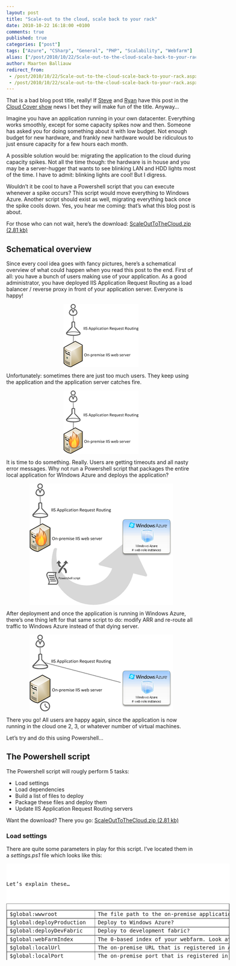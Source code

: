 ```yaml
---
layout: post
title: "Scale-out to the cloud, scale back to your rack"
date: 2010-10-22 16:18:00 +0100
comments: true
published: true
categories: ["post"]
tags: ["Azure", "CSharp", "General", "PHP", "Scalability", "Webfarm"]
alias: ["/post/2010/10/22/Scale-out-to-the-cloud-scale-back-to-your-rack.aspx", "/post/2010/10/22/scale-out-to-the-cloud-scale-back-to-your-rack.aspx"]
author: Maarten Balliauw
redirect_from:
 - /post/2010/10/22/Scale-out-to-the-cloud-scale-back-to-your-rack.aspx
 - /post/2010/10/22/scale-out-to-the-cloud-scale-back-to-your-rack.aspx
---
```

<p>That is a bad blog post title, really! If <a href="http://blog.smarx.com" target="_blank">Steve</a> and <a href="http://dunnry.com/blog/" target="_blank">Ryan</a> have this post in the <a href="http://channel9.msdn.com/shows/Cloud+Cover" target="_blank">Cloud Cover show</a> news I bet they will make fun of the title. Anyway&hellip;</p>
<p>Imagine you have an application running in your own datacenter. Everything works smoothly, except for some capacity spikes now and then. Someone has asked you for doing something about it with low budget. Not enough budget for new hardware, and frankly new hardware would be ridiculous to just ensure capacity for a few hours each month.</p>
<p>A possible solution would be: migrating the application to the cloud during capacity spikes. Not all the time though: the hardware is in house and you may be a server-hugger that wants to see blinking LAN and HDD lights most of the time. I have to admit: blinking lights are cool! But I digress.</p>
<p>Wouldn&rsquo;t it be cool to have a Powershell script that you can execute whenever a spike occurs? This script would move everything to Windows Azure. Another script should exist as well, migrating everything back once the spike cools down. Yes, you hear me coming: that&rsquo;s what this blog post is about.</p>
<p>For those who can not wait, here&rsquo;s the download: <a href="/files/2010/10/ScaleOutToTheCloud.zip">ScaleOutToTheCloud.zip (2.81 kb)</a></p>
<h2>Schematical overview</h2>
<p>Since every cool idea goes with fancy pictures, here&rsquo;s a schematical overview of what could happen when you read this post to the end. First of all: you have a bunch of users making use of your application. As a good administrator, you have deployed IIS Application Request Routing as a load balancer / reverse proxy in front of your application server. Everyone is happy!</p>
<p><a href="/images/image_68.png"><img style="background-image: none; border-bottom: 0px; border-left: 0px; padding-left: 0px; padding-right: 0px; display: block; float: none; margin-left: auto; border-top: 0px; margin-right: auto; border-right: 0px; padding-top: 0px" title="IIS Application Request Routing" src="/images/image_thumb_38.png" border="0" alt="IIS Application Request Routing" width="200" height="168" /></a></p>
<p>Unfortunately: sometimes there are just too much users. They keep using the application and the application server catches fire.</p>
<p><a href="/images/image_69.png"><img style="background-image: none; border-bottom: 0px; border-left: 0px; padding-left: 0px; padding-right: 0px; display: block; float: none; margin-left: auto; border-top: 0px; margin-right: auto; border-right: 0px; padding-top: 0px" title="Server catches fire!" src="/images/image_thumb_39.png" border="0" alt="Server catches fire!" width="200" height="168" /></a></p>
<p>It is time to do something. Really. Users are getting timeouts and all nasty error messages. Why not run a Powershell script that packages the entire local application for WIndows Azure and deploys the application?</p>
<p><a href="/images/image_70.png"><img style="background-image: none; border-bottom: 0px; border-left: 0px; padding-left: 0px; padding-right: 0px; display: block; float: none; margin-left: auto; border-top: 0px; margin-right: auto; border-right: 0px; padding-top: 0px" title="Powershell to the rescue" src="/images/image_thumb_40.png" border="0" alt="Powershell to the rescue" width="380" height="323" /></a></p>
<p>After deployment and once the application is running in Windows Azure, there&rsquo;s one thing left for that same script to do: modify ARR and re-route all traffic to Windows Azure instead of that dying server.</p>
<p><a href="/images/image_71.png"><img style="background-image: none; border-bottom: 0px; border-left: 0px; padding-left: 0px; padding-right: 0px; display: block; float: none; margin-left: auto; border-top: 0px; margin-right: auto; border-right: 0px; padding-top: 0px" title="Request routing Azure" src="/images/image_thumb_41.png" border="0" alt="Request routing Azure" width="380" height="204" /></a></p>
<p>There you go! All users are happy again, since the application is now running in the cloud one 2, 3, or whatever number of virtual machines.</p>
<p>Let&rsquo;s try and do this using Powershell&hellip;</p>
<h2>The Powershell script</h2>
<p>The Powershell script will rougly perform&nbsp;5 tasks:</p>
<ul>
<li>Load settings</li>
<li>Load dependencies</li>
<li>Build a list of files to deploy</li>
<li>Package these files and deploy them</li>
<li>Update IIS Application Request Routing servers</li>
</ul>
<p>Want the download? There you go: <a href="/files/2010/10/ScaleOutToTheCloud.zip">ScaleOutToTheCloud.zip (2.81 kb)</a></p>
<h3>Load settings</h3>
<p>There are quite some parameters in play for this script. I&rsquo;ve located them in a<em> settings.ps1</em> file which looks like this:</p>
<div id="scid:9D7513F9-C04C-4721-824A-2B34F0212519:94d3a535-5ff9-4524-8a9c-ba1dc8cca7e0" class="wlWriterEditableSmartContent" style="padding-bottom: 0px; margin: 0px; padding-left: 0px; padding-right: 0px; display: inline; float: none; padding-top: 0px">
<pre style="background-color: white; width: 593px; height: 256px; overflow: auto;"><div><!--

Code highlighting produced by Actipro CodeHighlighter (freeware)
http://www.CodeHighlighter.com/

--><span style="color: #008000;">#</span><span style="color: #008000;"> Settings (prod)</span><span style="color: #008000;">
</span><span style="color: #800080;">$global:wwwroot</span><span style="color: #000000;"> </span><span style="color: #000000;">=</span><span style="color: #000000;"> </span><span style="color: #800000;">"</span><span style="color: #800000;">C:\inetpub\web.local\</span><span style="color: #800000;">"</span><span style="color: #000000;">
</span><span style="color: #800080;">$global:deployProduction</span><span style="color: #000000;"> </span><span style="color: #000000;">=</span><span style="color: #000000;"> </span><span style="color: #000000;">1</span><span style="color: #000000;">
</span><span style="color: #800080;">$global:deployDevFabric</span><span style="color: #000000;"> </span><span style="color: #000000;">=</span><span style="color: #000000;"> </span><span style="color: #000000;">0</span><span style="color: #000000;">
</span><span style="color: #800080;">$global:webFarmIndex</span><span style="color: #000000;"> </span><span style="color: #000000;">=</span><span style="color: #000000;"> </span><span style="color: #000000;">0</span><span style="color: #000000;">
</span><span style="color: #800080;">$global:localUrl</span><span style="color: #000000;"> </span><span style="color: #000000;">=</span><span style="color: #000000;"> </span><span style="color: #800000;">"</span><span style="color: #800000;">web.local</span><span style="color: #800000;">"</span><span style="color: #000000;">
</span><span style="color: #800080;">$global:localPort</span><span style="color: #000000;"> </span><span style="color: #000000;">=</span><span style="color: #000000;"> </span><span style="color: #000000;">80</span><span style="color: #000000;">
</span><span style="color: #800080;">$global:azureUrl</span><span style="color: #000000;"> </span><span style="color: #000000;">=</span><span style="color: #000000;"> </span><span style="color: #800000;">"</span><span style="color: #800000;">scaleout-prod.cloudapp.net</span><span style="color: #800000;">"</span><span style="color: #000000;">
</span><span style="color: #800080;">$global:azurePort</span><span style="color: #000000;"> </span><span style="color: #000000;">=</span><span style="color: #000000;"> </span><span style="color: #000000;">80</span><span style="color: #000000;">
</span><span style="color: #800080;">$global:azureDeployedSite</span><span style="color: #000000;"> </span><span style="color: #000000;">=</span><span style="color: #000000;"> </span><span style="color: #800000;">"</span><span style="color: #800000;">http://</span><span style="color: #800000;">"</span><span style="color: #000000;"> </span><span style="color: #000000;">+</span><span style="color: #000000;"> </span><span style="color: #800080;">$azureUrl</span><span style="color: #000000;"> </span><span style="color: #000000;">+</span><span style="color: #000000;"> </span><span style="color: #800000;">"</span><span style="color: #800000;">:</span><span style="color: #800000;">"</span><span style="color: #000000;"> </span><span style="color: #000000;">+</span><span style="color: #000000;"> </span><span style="color: #800080;">$azurePort</span><span style="color: #000000;">
</span><span style="color: #800080;">$global:numberOfInstances</span><span style="color: #000000;"> </span><span style="color: #000000;">=</span><span style="color: #000000;"> </span><span style="color: #000000;">1</span><span style="color: #000000;">
</span><span style="color: #800080;">$global:subscriptionId</span><span style="color: #000000;"> </span><span style="color: #000000;">=</span><span style="color: #000000;"> </span><span style="color: #800000;">""</span><span style="color: #000000;">
</span><span style="color: #800080;">$global:certificate</span><span style="color: #000000;"> </span><span style="color: #000000;">=</span><span style="color: #000000;"> </span><span style="color: #800000;">"</span><span style="color: #800000;">C:\Users\Maarten\Desktop\cert.cer</span><span style="color: #800000;">"</span><span style="color: #000000;">
</span><span style="color: #800080;">$global:serviceName</span><span style="color: #000000;"> </span><span style="color: #000000;">=</span><span style="color: #000000;"> </span><span style="color: #800000;">"</span><span style="color: #800000;">scaleout-prod</span><span style="color: #800000;">"</span><span style="color: #000000;">
</span><span style="color: #800080;">$global:storageServiceName</span><span style="color: #000000;"> </span><span style="color: #000000;">=</span><span style="color: #000000;"> </span><span style="color: #800000;">""</span><span style="color: #000000;">
</span><span style="color: #800080;">$global:slot</span><span style="color: #000000;"> </span><span style="color: #000000;">=</span><span style="color: #000000;"> </span><span style="color: #800000;">"</span><span style="color: #800000;">Production</span><span style="color: #800000;">"</span><span style="color: #000000;">
</span><span style="color: #800080;">$global:label</span><span style="color: #000000;"> </span><span style="color: #000000;">=</span><span style="color: #000000;"> Date</span></div></pre>
<!-- Code inserted with Steve Dunn's Windows Live Writer Code Formatter Plugin.  http://dunnhq.com --></div>
<p>Let&rsquo;s explain these&hellip;</p>
<table style="width: 100%;" border="1" cellspacing="0" cellpadding="2" align="center">
<tbody>
<tr>
<td width="200" valign="top">$global:wwwroot</td>
<td width="200" valign="top">The file path to the on-premise application.</td>
</tr>
<tr>
<td width="200" valign="top">$global:deployProduction</td>
<td width="200" valign="top">Deploy to Windows Azure?</td>
</tr>
<tr>
<td width="200" valign="top">$global:deployDevFabric</td>
<td width="200" valign="top">Deploy to development fabric?</td>
</tr>
<tr>
<td width="200" valign="top">$global:webFarmIndex</td>
<td width="200" valign="top">The 0-based index of your webfarm. Look at IIS manager and note the order of your web farm in the list of webfarms.</td>
</tr>
<tr>
<td width="200" valign="top">$global:localUrl</td>
<td width="200" valign="top">The on-premise URL that is registered in ARR as the application server.</td>
</tr>
<tr>
<td width="200" valign="top">$global:localPort</td>
<td width="200" valign="top">The on-premise port that is registered in ARR as the application server.</td>
</tr>
<tr>
<td width="200" valign="top">$global:azureUrl</td>
<td width="200" valign="top">The Windows Azure URL that will be registered in ARR as the application server.</td>
</tr>
<tr>
<td width="200" valign="top">$global:azurePort</td>
<td width="200" valign="top">The Windows Azure port that will be registered in ARR as the application server.</td>
</tr>
<tr>
<td width="200" valign="top">$global:azureDeployedSite</td>
<td width="200" valign="top">The final URL of the deployed Windows Azre application.</td>
</tr>
<tr>
<td width="200" valign="top">$global:numberOfInstances</td>
<td width="200" valign="top">Number of instances to run on Windows Azure.</td>
</tr>
<tr>
<td width="200" valign="top">$global:subscriptionId</td>
<td width="200" valign="top">Your Windows Azure subscription ID.</td>
</tr>
<tr>
<td width="200" valign="top">$global:certificate <br /></td>
<td width="200" valign="top">Your certificate for managing Windows Azure.</td>
</tr>
<tr>
<td width="200" valign="top">$global:serviceName</td>
<td width="200" valign="top">Your Windows Azure service name.</td>
</tr>
<tr>
<td width="200" valign="top">$global:storageServiceName</td>
<td width="200" valign="top">The Windows Azure storage account that will be used for uploading the packaged application.</td>
</tr>
<tr>
<td width="200" valign="top">$global:slot</td>
<td width="200" valign="top">The Windows Azure deployment slot (production/staging)</td>
</tr>
<tr>
<td width="200" valign="top">$global:label</td>
<td width="200" valign="top">The label for the deployment. I chose the current date and time.</td>
</tr>
</tbody>
</table>
<h3>Load dependencies</h3>
<p>Next, our script will load dependencies. There is one additional set of CmdLets tha tyou have to install: the Windows Azure management CmdLets available at <a title="http://code.msdn.microsoft.com/azurecmdlets" href="http://code.msdn.microsoft.com/azurecmdlets">http://code.msdn.microsoft.com/azurecmdlets</a>.</p>
<p>Here&rsquo;s the set we load:</p>
<div id="scid:9D7513F9-C04C-4721-824A-2B34F0212519:39f8190a-ac82-4728-8a3f-d79ec215b471" class="wlWriterEditableSmartContent" style="padding-bottom: 0px; margin: 0px; padding-left: 0px; padding-right: 0px; display: inline; float: none; padding-top: 0px">
<pre style="background-color: white; width: 593px; height: 75px; overflow: auto;"><div><!--

Code highlighting produced by Actipro CodeHighlighter (freeware)
http://www.CodeHighlighter.com/

--><span style="color: #008000;">#</span><span style="color: #008000;"> Load required CmdLets and assemblies</span><span style="color: #008000;">
</span><span style="color: #800080;">$env:Path</span><span style="color: #000000;"> </span><span style="color: #000000;">=</span><span style="color: #000000;"> </span><span style="color: #800080;">$env:Path</span><span style="color: #000000;"> </span><span style="color: #000000;">+</span><span style="color: #000000;"> </span><span style="color: #800000;">"</span><span style="color: #800000;">; c:\Program Files\Windows Azure SDK\v1.2\bin\</span><span style="color: #800000;">"</span><span style="color: #000000;">
Add</span><span style="color: #000000;">-</span><span style="color: #000000;">PSSnapin AzureManagementToolsSnapIn
[System.Reflection.Assembly]</span><span style="color: #000000;">::</span><span style="color: #000000;">LoadWithPartialName(</span><span style="color: #800000;">"</span><span style="color: #800000;">Microsoft.Web.Administration</span><span style="color: #800000;">"</span><span style="color: #000000;">)</span></div></pre>
<!-- Code inserted with Steve Dunn's Windows Live Writer Code Formatter Plugin.  http://dunnhq.com --></div>
<h3>Build a list of files to deploy</h3>
<p>In order to package the application, we need a text file containing all the files that should be packaged and deployed to Windows Azure. This is done by recursively traversing the directory where the on-premise application is hosted.</p>
<p>&nbsp;</p>
<div id="scid:9D7513F9-C04C-4721-824A-2B34F0212519:529fecbd-cefc-4abc-a714-4d6de28d45fb" class="wlWriterEditableSmartContent" style="padding-bottom: 0px; margin: 0px; padding-left: 0px; padding-right: 0px; display: inline; float: none; padding-top: 0px">
<pre style="background-color: white; width: 615px; height: 100px; overflow: auto;"><div><!--

Code highlighting produced by Actipro CodeHighlighter (freeware)
http://www.CodeHighlighter.com/

--><span style="color: #800080;">$filesToDeploy</span><span style="color: #000000;"> </span><span style="color: #000000;">=</span><span style="color: #000000;"> Get</span><span style="color: #000000;">-</span><span style="color: #000000;">ChildItem </span><span style="color: #800080;">$wwwroot</span><span style="color: #000000;"> </span><span style="color: #000000;">-</span><span style="color: #000000;">recurse </span><span style="color: #000000;">|</span><span style="color: #000000;"> where {</span><span style="color: #800080;">$_</span><span style="color: #000000;">.extension </span><span style="color: #008080;">-match</span><span style="color: #000000;"> </span><span style="color: #800000;">"</span><span style="color: #800000;">\..*</span><span style="color: #800000;">"</span><span style="color: #000000;">}
</span><span style="color: #0000FF;">foreach</span><span style="color: #000000;"> (</span><span style="color: #800080;">$fileToDeploy</span><span style="color: #000000;"> </span><span style="color: #0000FF;">in</span><span style="color: #000000;"> </span><span style="color: #800080;">$filesToDeploy</span><span style="color: #000000;">) {
  </span><span style="color: #800080;">$inputPath</span><span style="color: #000000;"> </span><span style="color: #000000;">=</span><span style="color: #000000;"> </span><span style="color: #800080;">$fileToDeploy</span><span style="color: #000000;">.FullName
  </span><span style="color: #800080;">$outputPath</span><span style="color: #000000;"> </span><span style="color: #000000;">=</span><span style="color: #000000;"> </span><span style="color: #800080;">$fileToDeploy</span><span style="color: #000000;">.FullName.Replace(</span><span style="color: #800080;">$wwwroot</span><span style="color: #000000;">,</span><span style="color: #800000;">""</span><span style="color: #000000;">)
  </span><span style="color: #800080;">$inputPath</span><span style="color: #000000;"> </span><span style="color: #000000;">+</span><span style="color: #000000;"> </span><span style="color: #800000;">"</span><span style="color: #800000;">;</span><span style="color: #800000;">"</span><span style="color: #000000;"> </span><span style="color: #000000;">+</span><span style="color: #000000;"> </span><span style="color: #800080;">$outputPath</span><span style="color: #000000;"> </span><span style="color: #000000;">|</span><span style="color: #000000;"> Out</span><span style="color: #008080;">-File</span><span style="color: #000000;"> FilesToDeploy.txt </span><span style="color: #000000;">-</span><span style="color: #000000;">Append
}</span></div></pre>
<!-- Code inserted with Steve Dunn's Windows Live Writer Code Formatter Plugin.  http://dunnhq.com --></div>
<h3>Package these files and deploy them</h3>
<p>I have been polite and included this both for development fabric as well as Windows Azure fabric. Here&rsquo;s the packaging and deployment code for development fabric:</p>
<div id="scid:9D7513F9-C04C-4721-824A-2B34F0212519:b72dc168-67b1-4573-8aab-cb63745a0bb1" class="wlWriterEditableSmartContent" style="padding-bottom: 0px; margin: 0px; padding-left: 0px; padding-right: 0px; display: inline; float: none; padding-top: 0px">
<pre style="background-color: white; width: 695px; height: 273px; overflow: auto;"><div><!--

Code highlighting produced by Actipro CodeHighlighter (freeware)
http://www.CodeHighlighter.com/

--><span style="color: #008000;">#</span><span style="color: #008000;"> Package &amp; run the website for Windows Azure (dev fabric)</span><span style="color: #008000;">
</span><span style="color: #0000FF;">if</span><span style="color: #000000;"> (</span><span style="color: #800080;">$deployDevFabric</span><span style="color: #000000;"> </span><span style="color: #008080;">-eq</span><span style="color: #000000;"> </span><span style="color: #000000;">1</span><span style="color: #000000;">) {
  </span><span style="color: #0000FF;">trap</span><span style="color: #000000;"> [Exception] {
    del </span><span style="color: #000000;">-</span><span style="color: #000000;">Recurse ScaleOutService
    </span><span style="color: #0000FF;">continue</span><span style="color: #000000;">
  }
  cspack ServiceDefinition.csdef </span><span style="color: #000000;">/</span><span style="color: #000000;">roleFiles:</span><span style="color: #800000;">"</span><span style="color: #800000;">WebRole;FilesToDeploy.txt</span><span style="color: #800000;">"</span><span style="color: #000000;"> </span><span style="color: #000000;">/</span><span style="color: #000000;">copyOnly </span><span style="color: #000000;">/</span><span style="color: #000000;">out:ScaleOutService </span><span style="color: #000000;">/</span><span style="color: #000000;">generateConfigurationFile:ServiceConfiguration.cscfg

  </span><span style="color: #008000;">#</span><span style="color: #008000;"> Set instance count</span><span style="color: #008000;">
</span><span style="color: #000000;">  (Get</span><span style="color: #000000;">-</span><span style="color: #000000;">Content ServiceConfiguration.cscfg) </span><span style="color: #000000;">|</span><span style="color: #000000;"> 
  </span><span style="color: #0000FF;">Foreach</span><span style="color: #000000;">-</span><span style="color: #000000;">Object {</span><span style="color: #800080;">$_</span><span style="color: #000000;">.Replace(</span><span style="color: #800000;">"</span><span style="color: #800000;">count=</span><span style="color: #800000;">""</span><span style="color: #800000;">1</span><span style="color: #800000;">"""</span><span style="color: #000000;">,</span><span style="color: #800000;">"</span><span style="color: #800000;">count=</span><span style="color: #800000;">"""</span><span style="color: #000000;"> </span><span style="color: #000000;">+</span><span style="color: #000000;"> </span><span style="color: #800080;">$numberOfInstances</span><span style="color: #000000;"> </span><span style="color: #000000;">+</span><span style="color: #000000;"> </span><span style="color: #800000;">""""</span><span style="color: #000000;">)} </span><span style="color: #000000;">|</span><span style="color: #000000;"> 
  Set</span><span style="color: #000000;">-</span><span style="color: #000000;">Content ServiceConfiguration.cscfg

  </span><span style="color: #008000;">#</span><span style="color: #008000;"> Run!</span><span style="color: #008000;">
</span><span style="color: #000000;">  csrun ScaleOutService ServiceConfiguration.cscfg </span><span style="color: #000000;">/</span><span style="color: #000000;">launchBrowser
}</span></div></pre>
<!-- Code inserted with Steve Dunn's Windows Live Writer Code Formatter Plugin.  http://dunnhq.com --></div>
<p>And here&rsquo;s the same for Windows Azure fabric:</p>
<div id="scid:9D7513F9-C04C-4721-824A-2B34F0212519:b346a8b7-477c-4ac3-8c9b-26ebf6718a3f" class="wlWriterEditableSmartContent" style="padding-bottom: 0px; margin: 0px; padding-left: 0px; padding-right: 0px; display: inline; float: none; padding-top: 0px">
<pre style="background-color: white; width: 695px; height: 499px; overflow: auto;"><div><!--

Code highlighting produced by Actipro CodeHighlighter (freeware)
http://www.CodeHighlighter.com/

--><span style="color: #008000;">#</span><span style="color: #008000;"> Package the website for Windows Azure (production)</span><span style="color: #008000;">
</span><span style="color: #0000FF;">if</span><span style="color: #000000;"> (</span><span style="color: #800080;">$deployProduction</span><span style="color: #000000;"> </span><span style="color: #008080;">-eq</span><span style="color: #000000;"> </span><span style="color: #000000;">1</span><span style="color: #000000;">) {
  cspack ServiceDefinition.csdef </span><span style="color: #000000;">/</span><span style="color: #000000;">roleFiles:</span><span style="color: #800000;">"</span><span style="color: #800000;">WebRole;FilesToDeploy.txt</span><span style="color: #800000;">"</span><span style="color: #000000;"> </span><span style="color: #000000;">/</span><span style="color: #000000;">out:</span><span style="color: #800000;">"</span><span style="color: #800000;">ScaleOutService.cspkg</span><span style="color: #800000;">"</span><span style="color: #000000;"> </span><span style="color: #000000;">/</span><span style="color: #000000;">generateConfigurationFile:ServiceConfiguration.cscfg

  </span><span style="color: #008000;">#</span><span style="color: #008000;"> Set instance count</span><span style="color: #008000;">
</span><span style="color: #000000;">  (Get</span><span style="color: #000000;">-</span><span style="color: #000000;">Content ServiceConfiguration.cscfg) </span><span style="color: #000000;">|</span><span style="color: #000000;"> 
  </span><span style="color: #0000FF;">Foreach</span><span style="color: #000000;">-</span><span style="color: #000000;">Object {</span><span style="color: #800080;">$_</span><span style="color: #000000;">.Replace(</span><span style="color: #800000;">"</span><span style="color: #800000;">count=</span><span style="color: #800000;">""</span><span style="color: #800000;">1</span><span style="color: #800000;">"""</span><span style="color: #000000;">,</span><span style="color: #800000;">"</span><span style="color: #800000;">count=</span><span style="color: #800000;">"""</span><span style="color: #000000;"> </span><span style="color: #000000;">+</span><span style="color: #000000;"> </span><span style="color: #800080;">$numberOfInstances</span><span style="color: #000000;"> </span><span style="color: #000000;">+</span><span style="color: #000000;"> </span><span style="color: #800000;">""""</span><span style="color: #000000;">)} </span><span style="color: #000000;">|</span><span style="color: #000000;"> 
  Set</span><span style="color: #000000;">-</span><span style="color: #000000;">Content ServiceConfiguration.cscfg

  </span><span style="color: #008000;">#</span><span style="color: #008000;"> Run! (may take up to 15 minutes!)</span><span style="color: #008000;">
</span><span style="color: #000000;">  New</span><span style="color: #000000;">-</span><span style="color: #000000;">Deployment </span><span style="color: #000000;">-</span><span style="color: #000000;">SubscriptionId </span><span style="color: #800080;">$subscriptionId</span><span style="color: #000000;"> </span><span style="color: #000000;">-</span><span style="color: #000000;">certificate </span><span style="color: #800080;">$certificate</span><span style="color: #000000;"> </span><span style="color: #000000;">-</span><span style="color: #000000;">ServiceName </span><span style="color: #800080;">$serviceName</span><span style="color: #000000;"> </span><span style="color: #000000;">-</span><span style="color: #000000;">Slot </span><span style="color: #800080;">$slot</span><span style="color: #000000;"> </span><span style="color: #000000;">-</span><span style="color: #000000;">StorageServiceName </span><span style="color: #800080;">$storageServiceName</span><span style="color: #000000;"> </span><span style="color: #000000;">-</span><span style="color: #000000;">Package </span><span style="color: #800000;">"</span><span style="color: #800000;">ScaleOutService.cspkg</span><span style="color: #800000;">"</span><span style="color: #000000;"> </span><span style="color: #000000;">-</span><span style="color: #000000;">Configuration </span><span style="color: #800000;">"</span><span style="color: #800000;">ServiceConfiguration.cscfg</span><span style="color: #800000;">"</span><span style="color: #000000;"> </span><span style="color: #000000;">-</span><span style="color: #000000;">label </span><span style="color: #800080;">$label</span><span style="color: #000000;">
  </span><span style="color: #800080;">$deployment</span><span style="color: #000000;"> </span><span style="color: #000000;">=</span><span style="color: #000000;"> Get</span><span style="color: #000000;">-</span><span style="color: #000000;">Deployment </span><span style="color: #000000;">-</span><span style="color: #000000;">SubscriptionId </span><span style="color: #800080;">$subscriptionId</span><span style="color: #000000;"> </span><span style="color: #000000;">-</span><span style="color: #000000;">certificate </span><span style="color: #800080;">$certificate</span><span style="color: #000000;"> </span><span style="color: #000000;">-</span><span style="color: #000000;">ServiceName </span><span style="color: #800080;">$serviceName</span><span style="color: #000000;"> </span><span style="color: #000000;">-</span><span style="color: #000000;">Slot </span><span style="color: #800080;">$slot</span><span style="color: #000000;">
  </span><span style="color: #0000FF;">do</span><span style="color: #000000;"> {
    Start</span><span style="color: #000000;">-</span><span style="color: #000000;">Sleep </span><span style="color: #000000;">-</span><span style="color: #000000;">s </span><span style="color: #000000;">10</span><span style="color: #000000;">
    </span><span style="color: #800080;">$deployment</span><span style="color: #000000;"> </span><span style="color: #000000;">=</span><span style="color: #000000;"> Get</span><span style="color: #000000;">-</span><span style="color: #000000;">Deployment </span><span style="color: #000000;">-</span><span style="color: #000000;">SubscriptionId </span><span style="color: #800080;">$subscriptionId</span><span style="color: #000000;"> </span><span style="color: #000000;">-</span><span style="color: #000000;">certificate </span><span style="color: #800080;">$certificate</span><span style="color: #000000;"> </span><span style="color: #000000;">-</span><span style="color: #000000;">ServiceName </span><span style="color: #800080;">$serviceName</span><span style="color: #000000;"> </span><span style="color: #000000;">-</span><span style="color: #000000;">Slot </span><span style="color: #800080;">$slot</span><span style="color: #000000;">
  } </span><span style="color: #0000FF;">while</span><span style="color: #000000;"> (</span><span style="color: #800080;">$deployment</span><span style="color: #000000;">.Status </span><span style="color: #008080;">-ne</span><span style="color: #000000;"> </span><span style="color: #800000;">"</span><span style="color: #800000;">Suspended</span><span style="color: #800000;">"</span><span style="color: #000000;">)

  Set</span><span style="color: #000000;">-</span><span style="color: #000000;">DeploymentStatus </span><span style="color: #000000;">-</span><span style="color: #000000;">Status </span><span style="color: #800000;">"</span><span style="color: #800000;">Running</span><span style="color: #800000;">"</span><span style="color: #000000;">  </span><span style="color: #000000;">-</span><span style="color: #000000;">SubscriptionId </span><span style="color: #800080;">$subscriptionId</span><span style="color: #000000;"> </span><span style="color: #000000;">-</span><span style="color: #000000;">certificate </span><span style="color: #800080;">$certificate</span><span style="color: #000000;"> </span><span style="color: #000000;">-</span><span style="color: #000000;">ServiceName </span><span style="color: #800080;">$serviceName</span><span style="color: #000000;"> </span><span style="color: #000000;">-</span><span style="color: #000000;">Slot </span><span style="color: #800080;">$slot</span><span style="color: #000000;">
  </span><span style="color: #800080;">$wc</span><span style="color: #000000;"> </span><span style="color: #000000;">=</span><span style="color: #000000;"> new</span><span style="color: #000000;">-</span><span style="color: #000000;">object system.net.webclient
  </span><span style="color: #800080;">$html</span><span style="color: #000000;"> </span><span style="color: #000000;">=</span><span style="color: #000000;"> </span><span style="color: #800000;">""</span><span style="color: #000000;">
  </span><span style="color: #0000FF;">do</span><span style="color: #000000;"> {
    Start</span><span style="color: #000000;">-</span><span style="color: #000000;">Sleep </span><span style="color: #000000;">-</span><span style="color: #000000;">s </span><span style="color: #000000;">60</span><span style="color: #000000;">
    </span><span style="color: #0000FF;">trap</span><span style="color: #000000;"> [Exception] {
      </span><span style="color: #0000FF;">continue</span><span style="color: #000000;">
    }
    </span><span style="color: #800080;">$html</span><span style="color: #000000;"> </span><span style="color: #000000;">=</span><span style="color: #000000;"> </span><span style="color: #800080;">$wc</span><span style="color: #000000;">.DownloadString(</span><span style="color: #800080;">$azureDeployedSite</span><span style="color: #000000;">)
  } </span><span style="color: #0000FF;">while</span><span style="color: #000000;"> (</span><span style="color: #000000;">!</span><span style="color: #800080;">$html</span><span style="color: #000000;">.ToLower().Contains(</span><span style="color: #800000;">"</span><span style="color: #800000;">&lt;html</span><span style="color: #800000;">"</span><span style="color: #000000;">))
}</span></div></pre>
<!-- Code inserted with Steve Dunn's Windows Live Writer Code Formatter Plugin.  http://dunnhq.com --></div>
<h3>Update IIS Application Request Routing servers</h3>
<p><a title="http://code.msdn.microsoft.com/azurecmdlets" href="http://code.msdn.microsoft.com/azurecmdlets">This</a> one can be done by abusing the .NET class <em>Microsoft.Web.Administration.ServerManager</em>.</p>
<div id="scid:9D7513F9-C04C-4721-824A-2B34F0212519:941de241-695f-4adc-ab8c-c57219105c62" class="wlWriterEditableSmartContent" style="padding-bottom: 0px; margin: 0px; padding-left: 0px; padding-right: 0px; display: inline; float: none; padding-top: 0px">
<pre style="background-color: white; width: 695px; height: 177px; overflow: auto;"><div><!--

Code highlighting produced by Actipro CodeHighlighter (freeware)
http://www.CodeHighlighter.com/

--><span style="color: #008000;">#</span><span style="color: #008000;"> Modify IIS ARR</span><span style="color: #008000;">
</span><span style="color: #800080;">$mgr</span><span style="color: #000000;"> </span><span style="color: #000000;">=</span><span style="color: #000000;"> new</span><span style="color: #000000;">-</span><span style="color: #000000;">object Microsoft.Web.Administration.ServerManager
</span><span style="color: #800080;">$conf</span><span style="color: #000000;"> </span><span style="color: #000000;">=</span><span style="color: #000000;"> </span><span style="color: #800080;">$mgr</span><span style="color: #000000;">.GetApplicationHostConfiguration()
</span><span style="color: #800080;">$section</span><span style="color: #000000;"> </span><span style="color: #000000;">=</span><span style="color: #000000;"> </span><span style="color: #800080;">$conf</span><span style="color: #000000;">.GetSection(</span><span style="color: #800000;">"</span><span style="color: #800000;">webFarms</span><span style="color: #800000;">"</span><span style="color: #000000;">)
</span><span style="color: #800080;">$webFarms</span><span style="color: #000000;"> </span><span style="color: #000000;">=</span><span style="color: #000000;"> </span><span style="color: #800080;">$section</span><span style="color: #000000;">.GetCollection()
</span><span style="color: #800080;">$webFarm</span><span style="color: #000000;"> </span><span style="color: #000000;">=</span><span style="color: #000000;"> </span><span style="color: #800080;">$webFarms</span><span style="color: #000000;">[</span><span style="color: #800080;">$webFarmIndex</span><span style="color: #000000;">]
</span><span style="color: #800080;">$servers</span><span style="color: #000000;"> </span><span style="color: #000000;">=</span><span style="color: #000000;"> </span><span style="color: #800080;">$webFarm</span><span style="color: #000000;">.GetCollection()
</span><span style="color: #800080;">$server</span><span style="color: #000000;"> </span><span style="color: #000000;">=</span><span style="color: #000000;"> </span><span style="color: #800080;">$servers</span><span style="color: #000000;">[</span><span style="color: #000000;">0</span><span style="color: #000000;">]
</span><span style="color: #800080;">$server</span><span style="color: #000000;">.SetAttributeValue(</span><span style="color: #800000;">"</span><span style="color: #800000;">address</span><span style="color: #800000;">"</span><span style="color: #000000;">, </span><span style="color: #800080;">$azureUrl</span><span style="color: #000000;">)
</span><span style="color: #800080;">$server</span><span style="color: #000000;">.ChildElements[</span><span style="color: #800000;">"</span><span style="color: #800000;">applicationRequestRouting</span><span style="color: #800000;">"</span><span style="color: #000000;">].SetAttributeValue(</span><span style="color: #800000;">"</span><span style="color: #800000;">httpPort</span><span style="color: #800000;">"</span><span style="color: #000000;">, </span><span style="color: #800080;">$azurePort</span><span style="color: #000000;">)
</span><span style="color: #800080;">$mgr</span><span style="color: #000000;">.CommitChanges()</span></div></pre>
<!-- Code inserted with Steve Dunn's Windows Live Writer Code Formatter Plugin.  http://dunnhq.com --></div>
<h2>Running the script</h2>
<p>Of course I&rsquo;ve tested this to see if it works. And guess what: it does!</p>
<p>The script output itself is not very interesting. I did not add logging or meaningful messages to see what it is doing. Instead you&rsquo;ll just see it working.</p>
<p><a href="/images/Powershell%20script%20running.png"><img style="background-image: none; border-bottom: 0px; border-left: 0px; padding-left: 0px; padding-right: 0px; display: block; float: none; margin-left: auto; border-top: 0px; margin-right: auto; border-right: 0px; padding-top: 0px" title="Powershell script running" src="/images/Powershell%20script%20running_thumb.png" border="0" alt="Powershell script running" width="244" height="159" /></a></p>
<p>Once it has been fired up, the Windows Azure portal will soon be showing that the application is actually deploying. No hands!</p>
<p><a href="/images/Powershell%20deployment%20to%20Azure.png"><img style="background-image: none; border-bottom: 0px; border-left: 0px; padding-left: 0px; padding-right: 0px; display: block; float: none; margin-left: auto; border-top: 0px; margin-right: auto; border-right: 0px; padding-top: 0px" title="Powershell deployment to Azure" src="/images/Powershell%20deployment%20to%20Azure_thumb.png" border="0" alt="Powershell deployment to Azure" width="244" height="222" /></a></p>
<p>After the usual 15-20 minutes that a deployment + application first start takes, IIS ARR is re-configured by Powershell.</p>
<p><a href="/images/image_72.png"><img style="background-image: none; border-bottom: 0px; border-left: 0px; padding-left: 0px; padding-right: 0px; display: block; float: none; margin-left: auto; border-top: 0px; margin-right: auto; border-right: 0px; padding-top: 0px" title="image" src="/images/image_thumb_42.png" border="0" alt="image" width="244" height="153" /></a></p>
<p>And my local users can just keep browsing to <a href="http://farm.local">http://farm.local</a> which now simply routes requests to Windows Azure. Don&rsquo;t be fooled: I actually just packaged the default IIS website and deployed it to Windows Azure. Very performant!</p>
<p><a href="/images/image_73.png"><img style="background-image: none; border-bottom: 0px; border-left: 0px; padding-left: 0px; padding-right: 0px; display: block; float: none; margin-left: auto; border-top: 0px; margin-right: auto; border-right: 0px; padding-top: 0px" title="image" src="/images/image_thumb_43.png" border="0" alt="image" width="244" height="180" /></a></p>
<h2>Conclusion</h2>
<p>It works! And it&rsquo;s fancy and cool stuff. I think this may be a good deployment and scale-out model in some situations, however there may still be a bottleneck in the on-premise ARR server: if this one has too much traffic to cope with, a new burning server is in play. Note that this solution will work for any website hosted on IIS: custom made ASP.NET apps, ASP.NET MVC, PHP, &hellip;</p>
<p>Here&rsquo;s the download: <a href="/files/2010/10/ScaleOutToTheCloud.zip">ScaleOutToTheCloud.zip (2.81 kb)</a></p>

{% include imported_disclaimer.html %}


